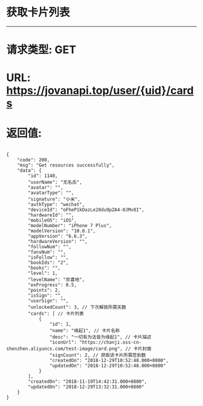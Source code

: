 # 获取卡片列表
---
# 请求类型: GET
# URL: https://jovanapi.top/user/{uid}/cards
# 返回值:
<pre><code>
{
    "code": 200,
    "msg": "Get resources successfully",
    "data": {
        "id": 1140,
        "userName": "无名氏",
        "avatar": "",
        "avatarType": "",
        "signature": "小米",
        "authType": "wechat",
        "deviceId": "oFheP1kDazLe28du9pZA4-0JMv8I",
        "hardwareId": "",
        "mobileOS": "iOS",
        "modelNumber": "iPhone 7 Plus",
        "modelVersion": "10.0.1",
        "appVersion": "6.6.3",
        "hardwareVersion": "",
        "followNum": "",
        "fansNum": "",
        "isFollow": "",
        "bookIds": "2",
        "books": "",
        "level": 1,
        "levelName": "欢喜地",
        "exProgress": 0.5,
        "points": 2,
        "isSign": "",
        "userSign": "",
        "unlockedCount": 3, // 下次解锁所需天数
        "cards": [ // 卡片列表
            {
                "id": 1,
                "name": "缘起1", // 卡片名称
                "desc": "一切有为法皆为缘起1", // 卡片描述
                "iconUrl": "https://chanji.oss-cn-shenzhen.aliyuncs.com/test-image/card.png", // 卡片封面
                "signCount": 2, // 获取该卡片所需签到数
                "createdOn": "2018-12-29T10:52:48.000+0800",
                "updatedOn": "2018-12-29T10:52:48.000+0800"
            }
        ],
        "createdOn": "2018-11-19T14:42:31.000+0800",
        "updatedOn": "2018-12-29T13:32:31.000+0800"
    }
}
</code></pre>
